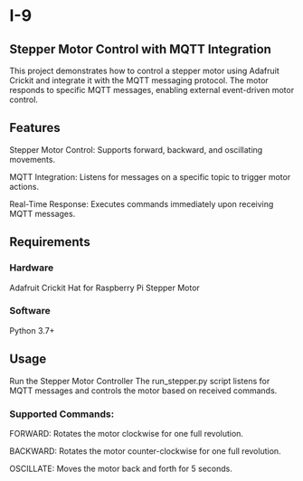 # I-9

## Stepper Motor Control with MQTT Integration
This project demonstrates how to control a stepper motor using Adafruit Crickit and integrate it with the MQTT messaging protocol. The motor responds to specific MQTT messages, enabling external event-driven motor control.

## Features
Stepper Motor Control: Supports forward, backward, and oscillating movements.

MQTT Integration: Listens for messages on a specific topic to trigger motor actions.

Real-Time Response: Executes commands immediately upon receiving MQTT messages.

## Requirements
### Hardware
Adafruit Crickit Hat for Raspberry Pi
Stepper Motor

### Software
Python 3.7+

## Usage
Run the Stepper Motor Controller
The run_stepper.py script listens for MQTT messages and controls the motor based on received commands.

### Supported Commands:
FORWARD: Rotates the motor clockwise for one full revolution.

BACKWARD: Rotates the motor counter-clockwise for one full revolution.

OSCILLATE: Moves the motor back and forth for 5 seconds.

